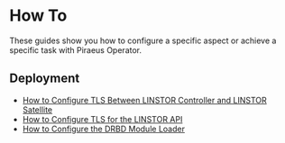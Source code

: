 # How To

These guides show you how to configure a specific aspect or achieve a specific task with Piraeus Operator.

## Deployment

* [How to Configure TLS Between LINSTOR Controller and LINSTOR Satellite](./internal-tls.md)
* [How to Configure TLS for the LINSTOR API](./api-tls.md)
* [How to Configure the DRBD Module Loader](./drbd-loader.md)
